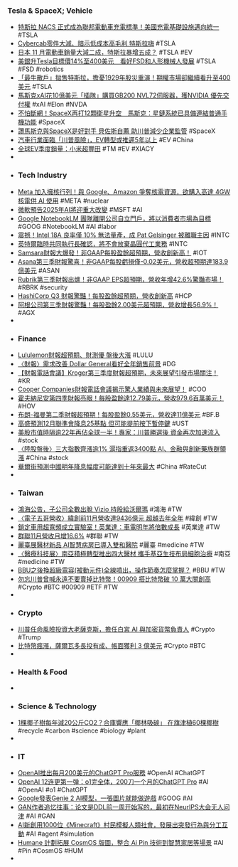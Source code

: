 ### Tesla & SpaceX; Vehicle
- [特斯拉 NACS 正式成為聯邦電動車充電標準！美國充電基礎設施邁向統一](https://today.line.me/tw/v2/article/WBQgWqy) #TSLA
- [Cybercab零件大減、暗示低成本高毛利 特斯拉嗨](https://tw.stock.yahoo.com/news/cybercab零件大減-暗示低成本高毛利-特斯拉嗨-005900450.html) #TSLA
- [日本 11 月電動車銷量大減二成，特斯拉暴增五成？](https://technews.tw/2024/12/06/japan-electric-car-sales-november/) #TSLA #EV
- [美銀升Tesla目標價14%至400美元　看好FSD和人形機械人發展](https://inews.hket.com/article/3869385/TSLA｜美銀升Tesla目標價14-至400美元%E3%80%80看好FSD和人形機械人發展) #TSLA #FSD #robotics
- [「最牛散戶」拋售特斯拉，擔憂1929年股災重演！期權市場卻繼續看升至400美元](https://hk.investing.com/news/stock-market-news/article-729638) #TSLA
- [馬斯克xAI花10億美元「插隊」購買GB200 NVL72伺服器，獲NVIDIA 優先交付權](https://www.techbang.com/posts/120015-musk-xai-gets-nvidias-first-refusal-to-deliver-1-billion-to) #xAI #Elon #NVDA
- [不怕斷網！SpaceX再打12顆衛星升空　馬斯克：星鏈系統已具備連結普通手機功能](https://today.line.me/tw/v2/article/QwGjyYj) #SpaceX
- [讚馬斯克與SpaceX是好對手 貝佐斯自薦 助川普減少企業監管](https://www.chinatimes.com/newspapers/20241206000181-260202) #SpaceX
- [汽車行業面臨「川普風險」，EV轉型或推遲5年以上](https://zh.cn.nikkei.com/columnviewpoint/column/57436-2024-12-04-16-17-58.html) #EV #China
- [全球EV季度銷量：小米超豐田](https://zh.cn.nikkei.com/china/ccompany/57460-2024-12-06-13-49-20.html) #TM #EV #XIACY
-
- ### Tech Industry
- [Meta 加入擁核行列！與 Google、Amazon 爭奪核電資源，欲購入高達 4GW 核電供 AI 使用](https://www.techbang.com/posts/120009-meta-nuclear-4gw-ai) #META #nuclear
- [微軟預告2025年AI將迎重大改變](https://m.cnyes.com/news/id/5799763) #MSFT #AI
- [Google NotebookLM 團隊離開公司自立門戶，將以消費者市場為目標](https://technews.tw/2024/12/06/google-notebooklm-team-leaves-the-company-to-develop-new-startup-independently/) #GOOG #NotebookLM #AI #labor
- [震撼！Intel 18A 良率僅 10% 無法量產，成 Pat Gelsinger 被離職主因](https://technews.tw/2024/12/06/intel-18a-yield-is-only-10-and-cannot-be-mass-produced/) #INTC
- [英特爾臨時共同執行長確認，將不會放棄晶圓代工業務](https://finance.technews.tw/2024/12/06/intel-will-not-give-up-its-foundry-business/) #INTC
- [Samsara財報大爆發！非GAAP每股盈餘超預期，營收創新高！](https://www.cmoney.tw/notes/note-detail.aspx?nid=887961) #IOT
- [Asana第三季財報驚喜！非GAAP每股虧損僅-0.02美元，營收超預期達183.9億美元](https://www.cmoney.tw/notes/note-detail.aspx?nid=887966) #ASAN
- [Rubrik第三季財報出爐！非GAAP EPS超預期，營收年增42.6%驚豔市場！](https://www.cmoney.tw/notes/note-detail.aspx?nid=887965) #RBRK #security
- [HashiCorp Q3 財報驚豔！每股盈餘超預期，營收創新高](https://www.cmoney.tw/notes/note-detail.aspx?nid=887959) #HCP
- [阿根公司第三季財報驚豔！每股盈餘2.00美元超預期，營收增長56.9%！](https://www.cmoney.tw/notes/note-detail.aspx?nid=887958) #AGX
-
- ### Finance
- [Lululemon財報超預期、財測優 盤後大漲](https://tw.stock.yahoo.com/news/lululemon財報超預期-財測優-盤後大漲-005200892.html) #LULU
- [〈財報〉需求改善 Dollar General看好全年銷售前景](https://news.cnyes.com/news/id/5799685) #DG
- [【財報電話會議】Kroger第三季度財報超預期，未來展望引發市場關注！](https://www.cmoney.tw/notes/note-detail.aspx?nid=887954) #KR
- [Cooper Companies財報電話會議揭示驚人業績與未來展望！](https://www.cmoney.tw/notes/note-detail.aspx?nid=888043) #COO
- [霍夫納尼安第四季財報亮眼！每股盈餘達12.79美元，營收979.6百萬美元！](https://www.cmoney.tw/notes/note-detail.aspx?nid=887934) #HOV
- [布朗-福曼第二季財報超預期！每股盈餘0.55美元，營收達11億美元](https://www.cmoney.tw/notes/note-detail.aspx?nid=887903) #BF.B
- [高盛預測12月聯準會降息25基點 但可能提前按下暫停鍵](https://news.cnyes.com/news/id/5800415) #UST
- [美股市值時隔逾22年再佔全球一半！專家：川普勝選後 資金再次加速流入](https://news.cnyes.com/news/id/5800518) #stock
- [〈陸股盤後〉三大指數齊漲逾1% 滬指重返3400點 AI、金融與創新藥族群領漲](https://news.cnyes.com/news/id/5800343) #China #stock
- [華爾街預測中國明年降息幅度可能達到十年來最大](https://news.cnyes.com/news/id/5800440) #China #RateCut
-
- ### Taiwan
- [鴻海公告，子公司全數出脫 Vizio 持股給沃爾瑪](https://finance.technews.tw/2024/12/06/vizio-shareholding-walmart/) #鴻海 #TW
- [〈電子五哥營收〉緯創前11月營收達9436億元 超越去年全年](https://news.cnyes.com/news/id/5800984) #緯創 #TW
- [鎖定車用超寬頻成立實驗室！英業達：車電明年將倍數成長](https://finance.technews.tw/2024/12/06/uwb/) #英業達 #TW
- [群聯11月營收月增16.6%](https://finance.technews.tw/2024/12/06/phison-8299-202411-financial-report/) #群聯 #TW
- [麗臺展醫材新品 AI智慧病房已導入雙和醫院](https://news.cnyes.com/news/id/5799455) #麗臺 #medicine #TW
- [〈醫療科技展〉南亞積極轉型推出四大醫材 攜手基亞生技布局細胞治療](https://news.cnyes.com/news/id/5799432) #南亞 #medicine #TW
- [BBU之後換超級電容(被動元件)全線噴出，操作節奏怎麼掌握？](https://news.cnyes.com/news/id/5800333) #BBU #TW
- [勿忘川普曾喊永遠不要賣掉比特幣！00909 搭比特幣破 10 萬大關創高](https://finance.technews.tw/2024/12/05/00909/) #Crypto #BTC #00909 #ETF #TW
-
- ### Crypto
- [川普任命風險投資大老薩克斯，擔任白宮 AI 與加密貨幣負責人](https://finance.technews.tw/2024/12/06/trump-named-david-sacks-as-whitehouse-crypto-head/) #Crypto #Trump
- [比特幣瘋漲，薩爾瓦多長投有成、帳面獲利 3 億美元](https://finance.technews.tw/2024/12/06/el-salvador-sits-on-300-million-plus-profit-as-bitcoin-hits-a-milestone/) #Crypto #BTC
-
- ### Health & Food
-
- ### Science & Technology
- [1棵椰子樹每年減20公斤CO2？合庫響應「椰林吸碳」 在旗津植60棵椰樹](https://news.cnyes.com/news/id/5799651) #recycle #carbon #science #biology #plant
-
- ### IT
- [OpenAI推出每月200美元的ChatGPT Pro服務](https://news.cnyes.com/news/id/5799754) #OpenAI #ChatGPT
- [OpenAI 12连更第一弹：o1完全体，200刀一个月的ChatGPT Pro](https://www.jiqizhixin.com/articles/2024-12-06-2) #AI #OpenAI #o1 #ChatGPT
- [Google發表Genie 2 AI模型，一張圖片就能做遊戲](https://www.4gamers.com.tw/news/detail/68867/google-launch-genie-2-ai-model) #GOOG #AI
- [GAN作者追忆往事：论文是DDL前一周开始写的，最初在NeurIPS大会无人问津](https://www.jiqizhixin.com/articles/2024-12-06) #AI #GAN
- [AI新創用1000位《Minecraft》村民模擬人類社會，發展出突發行為與分工互動](https://www.4gamers.com.tw/news/detail/68873/ai-created-a-minecraft-ai-village-with-up-to-1000-inhabitants-) #AI #agent #simulation
- [Humane 計劃拓展 CosmOS 版圖，整合 Ai Pin 技術到智慧家居等場景](https://technews.tw/2024/12/06/humane-ai-pin-plan-will-support-smart-homes/) #AI #Pin #CosmOS #HUM
-